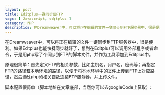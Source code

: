 ```yaml
---
layout: post
title: Editplus一键同步到FTP
tags: [ Javascript, edptplus ]
category: PHP
description: 在Dreamweaver中，可以将正在编辑的文件一键同步到FTP服务器中，很是便利。如果Editplus也能快捷同步就好了，想到在Editplus可以调用外部程序或者命令，于是用php写了个同步到FTP的脚本文件，并作为工具添加到Editplus中。
---
```



在Dreamweaver中，可以将正在编辑的文件一键同步到FTP服务器中，很是便利。如果Editplus也能快捷同步就好了，想到在Editplus可以调用外部程序或者命令，于是用php写了个同步到FTP的脚本文件，并作为工具添加到Editplus中。

原理很简单：首先定义FTP的相关参数，比如主机名，用户名，密码等；再指定FTP的路径和本地环境的路径，以便于将本地环境中的文件上传到FTP上对应路径，然后通过php的相关函数连接FTP服务器，并上传文件。

脚本配置很简单（脚本地址在文章底部，当然你可以去googleCode上获取）：
